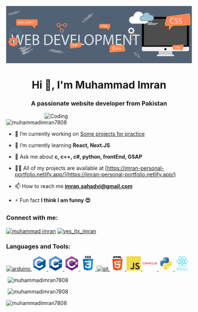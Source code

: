 <div align="center"> <img src="https://github.com/Muhammadimran7808/Muhammadimran7808/blob/main/banner.gif"> </div>
<h1 align="center">Hi 👋, I'm Muhammad Imran</h1>
<h3 align="center">A passionate website developer from Pakistan</h3>
<img align="right" alt="Coding" width="400" src="https://cdn.dribbble.com/users/1162077/screenshots/3848914/programmer.gif">

<p align="left"> <img src="https://komarev.com/ghpvc/?username=muhammadimran7808&label=Profile%20views&color=0e75b6&style=flat" alt="muhammadimran7808" /> </p>

- 🔭 I’m currently working on [Some projects for practice](https://clonebyimran.netlify.app/)

- 🌱 I’m currently learning **React, Next.JS**
  
- 💬 Ask me about **c, c++, c#, python, frontEnd, GSAP**

- 👨‍💻 All of my projects are available at [https://imran-personal-portfolio.netlify.app/](https://imran-personal-portfolio.netlify.app/)

- 📫 How to reach me **imran.sahadvi@gmail.com**

- ⚡ Fun fact **I think I am funny 😍**

<h3 align="left">Connect with me:</h3>
<p align="left">
<a href="https://www.facebook.com/profile.php?id=100052821680235&mibextid=ZbWKwL" target="blank"><img align="center" src="https://raw.githubusercontent.com/rahuldkjain/github-profile-readme-generator/master/src/images/icons/Social/facebook.svg" alt="muhammad imran" height="30" width="40" /></a>
<a href="https://instagram.com/yes_itx_imran" target="blank"><img align="center" src="https://raw.githubusercontent.com/rahuldkjain/github-profile-readme-generator/master/src/images/icons/Social/instagram.svg" alt="yes_itx_imran" height="30" width="40" /></a>
</p>

<h3 align="left">Languages and Tools:</h3>
<p align="left"> <a href="https://www.arduino.cc/" target="_blank" rel="noreferrer"> <img src="https://cdn.worldvectorlogo.com/logos/arduino-1.svg" alt="arduino" width="40" height="40"/> </a> <a href="https://www.cprogramming.com/" target="_blank" rel="noreferrer"> <img src="https://raw.githubusercontent.com/devicons/devicon/master/icons/c/c-original.svg" alt="c" width="40" height="40"/> </a> <a href="https://www.w3schools.com/cpp/" target="_blank" rel="noreferrer"> <img src="https://raw.githubusercontent.com/devicons/devicon/master/icons/cplusplus/cplusplus-original.svg" alt="cplusplus" width="40" height="40"/> </a> <a href="https://www.w3schools.com/cs/" target="_blank" rel="noreferrer"> <img src="https://raw.githubusercontent.com/devicons/devicon/master/icons/csharp/csharp-original.svg" alt="csharp" width="40" height="40"/> </a> <a href="https://www.w3schools.com/css/" target="_blank" rel="noreferrer"> <img src="https://raw.githubusercontent.com/devicons/devicon/master/icons/css3/css3-original-wordmark.svg" alt="css3" width="40" height="40"/> </a> <a href="https://git-scm.com/" target="_blank" rel="noreferrer"> <img src="https://www.vectorlogo.zone/logos/git-scm/git-scm-icon.svg" alt="git" width="40" height="40"/> </a> <a href="https://www.w3.org/html/" target="_blank" rel="noreferrer"> <img src="https://raw.githubusercontent.com/devicons/devicon/master/icons/html5/html5-original-wordmark.svg" alt="html5" width="40" height="40"/> </a> <a href="https://developer.mozilla.org/en-US/docs/Web/JavaScript" target="_blank" rel="noreferrer"> <img src="https://raw.githubusercontent.com/devicons/devicon/master/icons/javascript/javascript-original.svg" alt="javascript" width="40" height="40"/> </a> <a href="https://www.oracle.com/" target="_blank" rel="noreferrer"> <img src="https://raw.githubusercontent.com/devicons/devicon/master/icons/oracle/oracle-original.svg" alt="oracle" width="40" height="40"/> </a> <a href="https://www.python.org" target="_blank" rel="noreferrer"> <img src="https://raw.githubusercontent.com/devicons/devicon/master/icons/python/python-original.svg" alt="python" width="40" height="40"/> </a> <a href="https://reactjs.org/" target="_blank" rel="noreferrer"> <img src="https://raw.githubusercontent.com/devicons/devicon/master/icons/react/react-original-wordmark.svg" alt="react" width="40" height="40"/> </a> </p>

<p>&nbsp;<img src="https://github-readme-stats-sigma-five.vercel.app/api/top-langs?username=muhammadimran7808&show_icons=true&locale=en&layout=compact" alt="muhammadimran7808" /></p>

<p>&nbsp;<img src="https://github-readme-stats-sigma-five.vercel.app/api?username=muhammadimran7808&show_icons=true&locale=en" alt="muhammadimran7808" /></p>

<p><img src="https://streak-stats.demolab.com/?user=muhammadimran7808" alt="muhammadimran7808"/></p>
